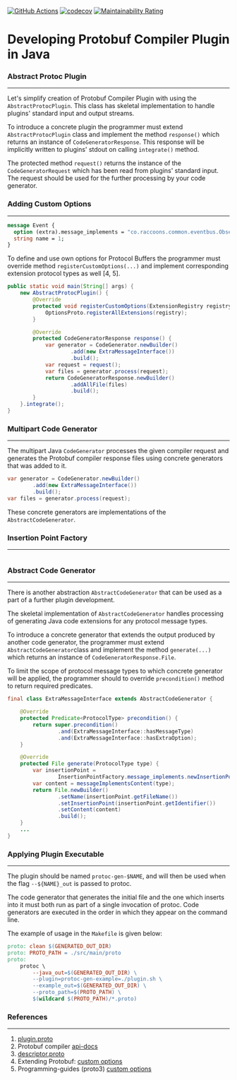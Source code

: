 [![GitHub Actions](https://github.com/raccoons-co/abstract-protobuf-plugin/actions/workflows/maven.yml/badge.svg)](https://github.com/raccoons-co/jru-telegrambot/actions)
[![codecov](https://codecov.io/gh/raccoons-co/abstract-protobuf-plugin/branch/master/graph/badge.svg?token=y9xaNeJ4Lz)](https://codecov.io/gh/raccoons-co/abstract-protobuf-plugin)
[![Maintainability Rating](https://sonarcloud.io/api/project_badges/measure?project=raccoons-co_abstract-protobuf-plugin&metric=sqale_rating)](https://sonarcloud.io/summary/new_code?id=raccoons-co_abstract-protobuf-plugin)

# Developing Protobuf Compiler Plugin in Java

### Abstract Protoc Plugin
___

Let's simplify creation of Protobuf Compiler Plugin with using the
`AbstractProtocPlugin`. This class has skeletal implementation to handle
plugins' standard input and output streams.

To introduce a concrete plugin the programmer must extend `AbstractProtocPlugin`
class and implement the method `response()` which returns an instance of 
`CodeGeneratorResponse`. This response will be implicitly written to plugins'
stdout on calling `integrate()` method.

The protected method `request()` returns the instance of the 
`CodeGeneratorRequest` which has been read from plugins' standard input.
The request should be used for the further processing by your code generator.

### Adding Custom Options
___

``` Protobuf
message Event {
  option (extra).message_implements = "co.raccoons.common.eventbus.Observable";
  string name = 1;
}
```

To define and use own options for Protocol Buffers the programmer must override 
method `registerCustomOptions(...)` and  implement corresponding extension 
protocol types as well [4, 5].

``` Java
public static void main(String[] args) {
    new AbstractProtocPlugin() {
        @Override
        protected void registerCustomOptions(ExtensionRegistry registry) {
            OptionsProto.registerAllExtensions(registry);
        }

        @Override
        protected CodeGeneratorResponse response() {
            var generator = CodeGenerator.newBuilder()
                    .add(new ExtraMessageInterface())
                    .build();
            var request = request();
            var files = generator.process(request);
            return CodeGeneratorResponse.newBuilder()
                    .addAllFile(files)
                    .build();
        }
    }.integrate();
}
```

### Multipart Code Generator
___

The multipart Java `CodeGenerator` processes the given compiler request and 
generates the Protobuf compiler response files using concrete generators that 
was added to it.

``` Java
var generator = CodeGenerator.newBuilder()
        .add(new ExtraMessageInterface())
        .build();
var files = generator.process(request);
```

These concrete generators are implementations of the `AbstractCodeGenerator`.

### Insertion Point Factory
___

``` Java

```

### Abstract Code Generator
___

There is another abstraction `AbstractCodeGenerator` that can be used as a part 
of a further plugin development.

The skeletal implementation of `AbstractCodeGenerator` handles processing of
generating Java code extensions for any protocol message types.

To introduce a concrete generator that extends the output produced by another 
code generator, the programmer must extend `AbstractCodeGenerator`class and 
implement the method `generate(...)` which returns an instance of
`CodeGeneratorResponse.File`.

To limit the scope of protocol message types to which concrete generator will
be applied, the programmer should to override `precondition()` method to return
required predicates.

``` Java
final class ExtraMessageInterface extends AbstractCodeGenerator {

    @Override
    protected Predicate<ProtocolType> precondition() {
        return super.precondition()
                .and(ExtraMessageInterface::hasMessageType)
                .and(ExtraMessageInterface::hasExtraOption);
    }

    @Override
    protected File generate(ProtocolType type) {
        var insertionPoint =
                InsertionPointFactory.message_implements.newInsertionPoint(type);
        var content = messageImplementsContent(type);
        return File.newBuilder()
                .setName(insertionPoint.getFileName())
                .setInsertionPoint(insertionPoint.getIdentifier())
                .setContent(content)
                .build();
    }
    ...
}
```

### Applying Plugin Executable

---

The plugin should be named `protoc-gen-$NAME`, and will then be used when the
flag `--${NAME}_out` is passed to protoc.

The code generator that generates 
the initial file and the one which inserts into it must both run as part of 
a single invocation of protoc. Code generators are executed in the order in 
which they appear on the command line.

The example of usage in the `Makefile` is given below:

~~~ Makefile
proto: clean $(GENERATED_OUT_DIR)
proto: PROTO_PATH = ./src/main/proto
proto:
    protoc \
        --java_out=$(GENERATED_OUT_DIR) \
        --plugin=protoc-gen-example=./plugin.sh \
        --example_out=$(GENERATED_OUT_DIR) \
        --proto_path=$(PROTO_PATH) \
        $(wildcard $(PROTO_PATH)/*.proto)
~~~

### References

---

1. [plugin.proto](https://github.com/protocolbuffers/protobuf/blob/main/src/google/protobuf/compiler/plugin.proto)
2. Protobuf compiler [api-docs](https://protobuf.dev/reference/java/api-docs/com/google/protobuf/compiler/package-summary.html)
3. [descriptor.proto](https://github.com/protocolbuffers/protobuf/blob/main/src/google/protobuf/descriptor.proto)
4. Extending Protobuf: [custom options](https://giorgio.azzinna.ro/2017/07/extending-protobuf-custom-options/)
5. Programming-guides (proto3) [custom options](https://protobuf.dev/programming-guides/proto3/#customoptions)